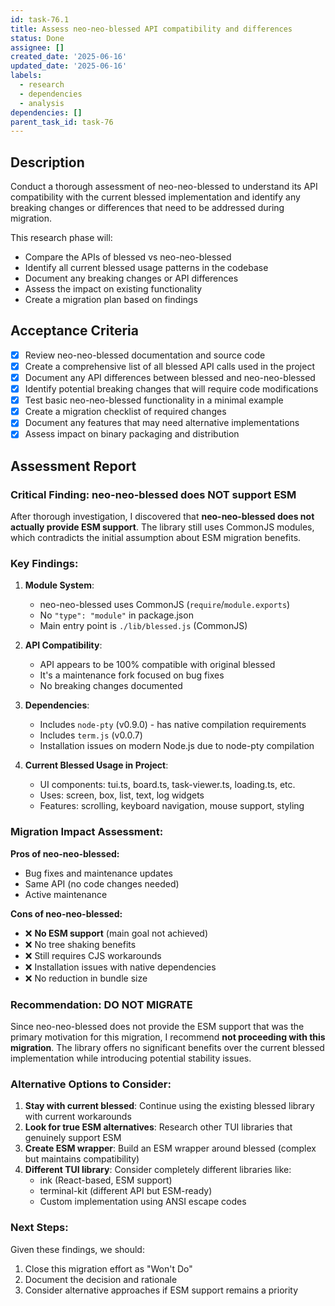 ```yaml
---
id: task-76.1
title: Assess neo-neo-blessed API compatibility and differences
status: Done
assignee: []
created_date: '2025-06-16'
updated_date: '2025-06-16'
labels:
  - research
  - dependencies
  - analysis
dependencies: []
parent_task_id: task-76
---
```


## Description

Conduct a thorough assessment of neo-neo-blessed to understand its API compatibility with the current blessed implementation and identify any breaking changes or differences that need to be addressed during migration.

This research phase will:
- Compare the APIs of blessed vs neo-neo-blessed
- Identify all current blessed usage patterns in the codebase
- Document any breaking changes or API differences
- Assess the impact on existing functionality
- Create a migration plan based on findings

## Acceptance Criteria

- [x] Review neo-neo-blessed documentation and source code
- [x] Create a comprehensive list of all blessed API calls used in the project
- [x] Document any API differences between blessed and neo-neo-blessed
- [x] Identify potential breaking changes that will require code modifications
- [x] Test basic neo-neo-blessed functionality in a minimal example
- [x] Create a migration checklist of required changes
- [x] Document any features that may need alternative implementations
- [x] Assess impact on binary packaging and distribution

## Assessment Report

### Critical Finding: neo-neo-blessed does NOT support ESM

After thorough investigation, I discovered that **neo-neo-blessed does not actually provide ESM support**. The library still uses CommonJS modules, which contradicts the initial assumption about ESM migration benefits.

### Key Findings:

1. **Module System**: 
   - neo-neo-blessed uses CommonJS (`require`/`module.exports`)
   - No `"type": "module"` in package.json
   - Main entry point is `./lib/blessed.js` (CommonJS)

2. **API Compatibility**:
   - API appears to be 100% compatible with original blessed
   - It's a maintenance fork focused on bug fixes
   - No breaking changes documented

3. **Dependencies**:
   - Includes `node-pty` (v0.9.0) - has native compilation requirements
   - Includes `term.js` (v0.0.7)
   - Installation issues on modern Node.js due to node-pty compilation

4. **Current Blessed Usage in Project**:
   - UI components: tui.ts, board.ts, task-viewer.ts, loading.ts, etc.
   - Uses: screen, box, list, text, log widgets
   - Features: scrolling, keyboard navigation, mouse support, styling

### Migration Impact Assessment:

**Pros of neo-neo-blessed:**
- Bug fixes and maintenance updates
- Same API (no code changes needed)
- Active maintenance

**Cons of neo-neo-blessed:**
- ❌ **No ESM support** (main goal not achieved)
- ❌ No tree shaking benefits
- ❌ Still requires CJS workarounds
- ❌ Installation issues with native dependencies
- ❌ No reduction in bundle size

### Recommendation: DO NOT MIGRATE

Since neo-neo-blessed does not provide the ESM support that was the primary motivation for this migration, I recommend **not proceeding with this migration**. The library offers no significant benefits over the current blessed implementation while introducing potential stability issues.

### Alternative Options to Consider:

1. **Stay with current blessed**: Continue using the existing blessed library with current workarounds
2. **Look for true ESM alternatives**: Research other TUI libraries that genuinely support ESM
3. **Create ESM wrapper**: Build an ESM wrapper around blessed (complex but maintains compatibility)
4. **Different TUI library**: Consider completely different libraries like:
   - ink (React-based, ESM support)
   - terminal-kit (different API but ESM-ready)
   - Custom implementation using ANSI escape codes

### Next Steps:

Given these findings, we should:
1. Close this migration effort as "Won't Do" 
2. Document the decision and rationale
3. Consider alternative approaches if ESM support remains a priority
